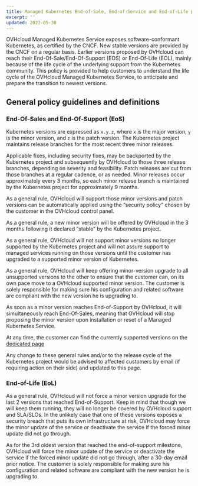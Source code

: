 ```yaml
---
title: Managed Kubernetes End-of-Sale, End-of-Service and End-of-Life policies
excerpt: ''
updated: 2022-05-30
---
```


OVHcloud Managed Kubernetes Service exposes software-conformant Kubernetes, as certified by the CNCF. New stable versions are provided by the CNCF on a regular basis. Earlier versions proposed by OVHcloud can reach their End-Of-Sale/End-Of-Support (EOS) or  End-Of-Life (EOL), mainly because of the life cycle of the underlying support from the Kubernetes community.
This policy is provided to help customers to understand the life cycle of the OVHcloud Managed Kubernetes Service, to anticipate and prepare the transition to newest versions.

## General policy guidelines and definitions

### End-Of-Sales and End-Of-Support (EoS)

Kubernetes versions are expressed as `x.y.z`, where `x` is the major version, `y` is the minor version, and `z` is the patch version.
The Kubernetes project maintains release branches for the most recent three minor releases.

Applicable fixes, including security fixes, may be backported by the Kubernetes project and subsequently by OVHcloud to those three release branches, depending on severity and feasibility. Patch releases are cut from those branches at a regular cadence, or as needed. Minor releases occur approximately every 3 months, so each minor release branch is maintained by the Kubernetes project for approximately 9 months.

As a general rule, OVHcloud will support those minor versions and patch versions can be automatically applied using the “security policy” chosen by the customer in the OVHcloud control panel.

As a general rule, a new minor version will be offered by OVHcloud in the 3 months following it declared “stable” by the Kubernetes project.

As a general rule, OVHcloud will not support minor versions no longer supported by the Kubernetes project and will not assure support to managed services running on those versions until the customer has upgraded to a supported minor version of Kubernetes.

As a general rule, OVHcloud will keep offering minor-version upgrade to all unsupported versions to the other to ensure that the customer can, on its own pace move to a OVHcloud supported minor version. The customer is solely responsible for making sure his configuration and related software are compliant with the new version he is upgrading to.

As soon as a minor version reaches End-of-Support by OVHcloud, it will simultaneously reach End-Of-Sales, meaning that OVHcloud will stop proposing the minor version upon installation or reset of a Managed Kubernetes Service.

At any time, the customer can find the currently supported versions on the [dedicated page](/pages/public_cloud/containers_orchestration/managed_kubernetes/software-versions-reserved-resources)

Any change to these general rules and/or to the release cycle of the Kubernetes project would be advised to affected customers by email (if requiring action on their side) and updated to this page.

### End-of-Life (EoL)

As a general rule, OVHcloud will not force a minor version upgrade for the last 2 versions that reached End-of-Support. Keep in mind that though we will keep them running, they will no longer be covered by OVHcloud support and SLA/SLOs.
In the unlikely case that one of these versions exposes a security breach that puts its own infrastructure at risk, OVHcloud may force the minor update of the service or deactivate the service if the forced minor update did not go through.

As for the 3rd oldest version that reached the end-of-support milestone, OVHcloud will force the minor update of the service or deactivate the service if the forced minor update did not go through, after a 30-day email prior notice. The customer is solely responsible for making sure his configuration and related software are compliant with the new version he is upgrading to.
